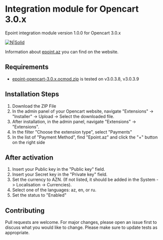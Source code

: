 # Integration module for Opencart 3.0.x
Epoint integration module version 1.0.0 for Opencart 3.0.x

[![N|Solid](https://epoint.az/images/logo.svg)](https://epoint.az/)

Information about [epoint.az](https://epoint.az) you can find on the website.

## Requirements
- [epoint-opencart-3.0.x.ocmod.zip](https://abbaszade.dev/epoint-opencart-3.0.x.ocmod.zip) is tested on v3.0.3.8, v3.0.3.9

## Installation Steps
1. Download the ZIP File
2. In the admin panel of your Opencart website, navigate "Extensions" -> "Installer" -> Upload -> Select the downloaded file.
3. After installation, in the admin panel, navigate "Extensions" -> "Extensions".
4. In the filter "Choose the extension type", select "Payments"
5. In the list of "Payment Method", find "Epoint.az" and click the "+" button on the right side

## After activation
1. Insert your Public key in the "Public key" field.
2. Insert your Secret key in the "Private key" field.
3. Set the currency to AZN. (If not listed, it should be added in the System -> Localisation -> Currencies).
4. Select one of the languages: az, en, or ru.
5. Set the status to "Enabled"


## Contributing
Pull requests are welcome. For major changes, please open an issue first to discuss what you would like to change.
Please make sure to update tests as appropriate.
